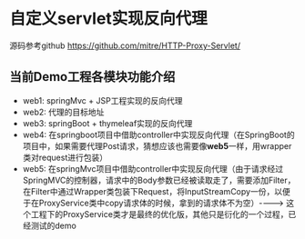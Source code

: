 # 自定义servlet实现反向代理

源码参考github https://github.com/mitre/HTTP-Proxy-Servlet/

## 当前Demo工程各模块功能介绍
- web1: springMvc + JSP工程实现的反向代理
- web2: 代理的目标地址
- web3: springBoot + thymeleaf实现的反向代理
- web4: 在springboot项目中借助controller中实现反向代理（在SpringBoot的项目中，如果需要代理Post请求，猜想应该也需要像**web5**一样，用wrapper类对request进行包装）
- web5: 在springMvc项目中借助controller中实现反向代理（由于请求经过SpringMVC的控制器，请求中的Body参数已经被读取走了，需要添加Filter，在Filter中通过Wrapper类包装下Request，将InputStreamCopy一份，以便于在ProxyService类中copy请求体的时候，拿到的请求体不为空）---->  这个工程下的ProxyService类才是最终的优化版，其他只是衍化的一个过程，已经测试的demo
